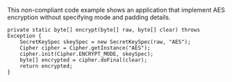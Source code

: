 This non-compliant code example shows an application that implement AES encryption without specifying mode and padding details.

```
private static byte[] encrypt(byte[] raw, byte[] clear) throws Exception {
    SecretKeySpec skeySpec = new SecretKeySpec(raw, "AES");
    Cipher cipher = Cipher.getInstance("AES");
    cipher.init(Cipher.ENCRYPT_MODE, skeySpec);
    byte[] encrypted = cipher.doFinal(clear);
    return encrypted;
}
```
